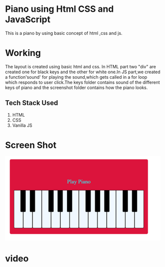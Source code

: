 # Piano using Html CSS and JavaScript
This is a piano by using basic concept of html ,css and js.
# Working
The layout is created using basic html and css. In HTML part two "div" are created one for black keys and the other for white one.In JS part,we created a function'sound' for playing the sound,which gets called in a for loop which responds to user click.The keys folder contains sound of the different keys of piano and the screenshot folder contains how the piano looks.
## Tech Stack Used
1. HTML
2. CSS
3. Vanilla JS
# Screen Shot
![](screenshot/piano.png)

# video
